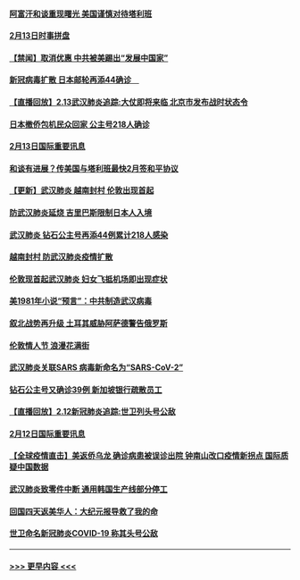 #### [阿富汗和谈重现曙光 美国谨慎对待塔利班](../pages/prog202/a102776748.md?t=02140855) 
#### [2月13日时事拼盘](../pages/prog202/a102776689.md?t=02140855) 
#### [【禁闻】取消优惠 中共被美踢出“发展中国家”](../pages/prog202/a102776670.md?t=02140855) 
#### [新冠病毒扩散 日本邮轮再添44确诊　](../pages/prog202/a102776518.md?t=02140855) 
#### [【直播回放】2.13武汉肺炎追踪:大仗即将来临 北京市发布战时状态令](../pages/prog202/a102776399.md?t=02140855) 
#### [日本撤侨包机民众回家 公主号218人确诊](../pages/prog202/a102776346.md?t=02140855) 
#### [2月13日国际重要讯息](../pages/prog202/a102776339.md?t=02140855) 
#### [和谈有进展？传美国与塔利班最快2月签和平协议](../pages/prog202/a102776291.md?t=02140855) 
#### [【更新】武汉肺炎 越南封村 伦敦出现首起](../pages/prog202/a102770740.md?t=02140855) 
#### [防武汉肺炎延烧 吉里巴斯限制日本人入境](../pages/prog202/a102776276.md?t=02140855) 
#### [武汉肺炎 钻石公主号再添44例累计218人感染](../pages/prog202/a102776089.md?t=02140855) 
#### [越南封村 防武汉肺炎疫情扩散](../pages/prog202/a102776214.md?t=02140855) 
#### [伦敦现首起武汉肺炎 妇女飞抵机场即出现症状](../pages/prog202/a102776031.md?t=02140855) 
#### [美1981年小说“预言”：中共制造武汉病毒](../pages/prog202/a102775980.md?t=02140855) 
#### [叙北战势再升级 土耳其威胁阿萨德警告俄罗斯](../pages/prog202/a102775904.md?t=02140855) 
#### [伦敦情人节 浪漫花满街](../pages/prog202/a102775786.md?t=02140855) 
#### [武汉肺炎关联SARS 病毒新命名为“SARS-CoV-2”](../pages/prog202/a102775719.md?t=02140855) 
#### [钻石公主号又确诊39例 新加坡银行疏散员工](../pages/prog202/a102775691.md?t=02140855) 
#### [【直播回放】2.12新冠肺炎追踪:世卫列头号公敌](../pages/prog202/a102775541.md?t=02140855) 
#### [2月12日国际重要讯息](../pages/prog202/a102775437.md?t=02140855) 
#### [【全球疫情直击】美返侨乌龙 确诊病患被误诊出院 钟南山改口疫情新拐点 国际质疑中国数据](../pages/prog202/a102775378.md?t=02140855) 
#### [武汉肺炎致零件中断 通用韩国生产线部分停工](../pages/prog202/a102775365.md?t=02140855) 
#### [回国四天返美华人：大纪元报导救了我的命](../pages/prog202/a102775342.md?t=02140855) 
#### [世卫命名新冠肺炎COVID-19 称其头号公敌](../pages/prog202/a102775196.md?t=02140855) 

----
#### [ >>> 更早内容 <<< ](../indexes/prog202-earlier.md)
